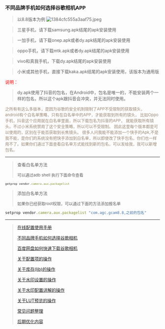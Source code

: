 <!-- next:gcam002 --> 
<!-- pre:gcam900 --> 
<!-- title: 版本说明--> 
<!-- date:2023-12-21 --> 

### 不同品牌手机如何选择谷歌相机APP
>以8.8版本为例
![1384cfc555a3aaf75.jpeg](https://7up.pics/images/2023/12/21/1384cfc555a3aaf75.jpeg)

>三星手机，请下载samsung.apk结尾的apk安装使用

>一加手机，请下载onep.apk或者dy.apk结尾的apk安装使用

>oppo手机，请下载mtk.apk或者dy.apk结尾的apk安装使用

>vivo和真我手机，下载dy.apk结尾的apk安装使用

>小米或其他手机，直接下载kaka.apk结尾的apk安装使用，该版本为通用版

<font color=Red>说明：</font>

>dy.apk使用了抖音的包名，在Android中，包名是唯一的，不能安装两个一样的包名，所以这个apk跟抖音会冲突，并无法同时使用。

<font size=2 color=#998877>
之所有有这么多版本，是因为谷歌的安全机制限制了APP不受限制的获取镜头，
android有个白名单策略，只有在白名单中的APP，才能获取到所有的镜头，
比如Oppo手机，抖音这个应用就在白名单里面，所以下载包名为抖音的APP，
就能获取所有镜头。不过小米系统禁用了这个安全策略，所以可以不受限制。
因此这里每个版本都是可以使用的，区别在于能否获取到长焦镜头。
很多人问我能不能添加一个快手的Apk,不是我不能，是你们的系统没有把快手添加到白名单，所以即使改了快手包名，你们也一样用不了。如果你们通过下面查看白名单方式能找到新的包名，可以发给我，我可以新增包名。
</font>
 
<hr />

> 查看白名单方法
> 
> <font size=2>可以通过adb shell 执行下面命令查看</font> 
> <font size=1>
``` javascript
getprop vendor.camera.aux.packagelist
```
</font>

> 添加白名单方法
> 
> <font size=2>如果你已经获取root权限，可以通过下面的方法添加报名单</font>
>
``` javascript
setprop vendor.camera.aux.packagelist "com.agc.gcam8.8,之前的包名"
```
</font>

<!--
```
setprop ro.camera.privileged.3rdpartyApp "com.agc.gcam8.8"
```
-->
----
> [在线配置使用手册](./details.html?md=gcam101) 
> 
> [不同品牌手机如何选择谷歌相机](./details.html?md=gcam001) 
> 
> [百度网盘如何快速下载谷歌相机](./details.html?md=gcam002) 
> 
> [关于配置项的操作](./details.html?md=gcam003) 
>
> [关于库存(lib)的操作](./details.html?md=gcam004) 
>
> [关于水印设置的操作](./details.html?md=gcam005) 
>
> [关于水印配置详解的操作](./details.html?md=gcam006) 
>
> [关于LUT预览的操作](./details.html?md=gcam007) 
>
> [常见问题整理](./details.html?md=gcam900) 
>
> [后期优化内容](./details.html?md=gcam800) 
>